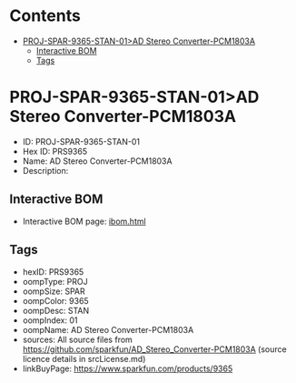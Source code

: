 



Contents
========

* [PROJ-SPAR-9365-STAN-01>AD Stereo Converter-PCM1803A](#proj-spar-9365-stan-01ad-stereo-converter-pcm1803a)
	* [Interactive BOM](#interactive-bom)
	* [Tags](#tags)

# PROJ-SPAR-9365-STAN-01>AD Stereo Converter-PCM1803A

- ID: PROJ-SPAR-9365-STAN-01
- Hex ID: PRS9365
- Name: AD Stereo Converter-PCM1803A
- Description: 

## Interactive BOM

- Interactive BOM page: [ibom.html](kicad/bom/ibom.html)

## Tags

- hexID: PRS9365
- oompType: PROJ
- oompSize: SPAR
- oompColor: 9365
- oompDesc: STAN
- oompIndex: 01
- oompName: AD Stereo Converter-PCM1803A
- sources: All source files from https://github.com/sparkfun/AD_Stereo_Converter-PCM1803A (source licence details in srcLicense.md)
- linkBuyPage: https://www.sparkfun.com/products/9365
